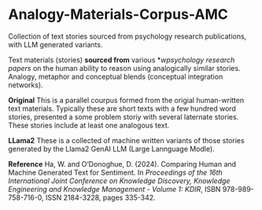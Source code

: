 # Analogy-Materials-Corpus-AMC
Collection of text stories sourced from psychology research publications, with LLM generated variants.

Text materials (stories) **sourced from** various **wpsychology research papers* on the human ability to reason using analogically similar stories. Analogy, metaphor and conceptual blends (conceptual integration networks).

**Original** This is a parallel courpus formed from the origial human-written text materials. Typically these are short texts with a few hundred word stories, presented a some problem storiy with several laternate stories. These stories include at least one analogous text.

**LLama2** These is a collected of machine written variants of those stories generated by the Llama2 GenAI LLM (Large Lannguage Modle).

**Reference**
Ha, W. and O’Donoghue, D. (2024). Comparing Human and Machine Generated Text for Sentiment.  In *Proceedings of the 16th International Joint Conference on Knowledge Discovery, Knowledge Engineering and Knowledge Management - Volume 1: KDIR*, ISBN 978-989-758-716-0, ISSN 2184-3228, pages 335-342. 
